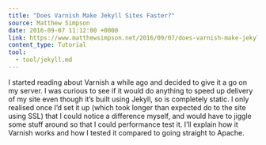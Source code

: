 ```yaml
---
title: "Does Varnish Make Jekyll Sites Faster?"
source: Matthew Simpson
date: 2016-09-07 11:12:00 +0000
link: https://www.matthewsimpson.net/2016/09/07/does-varnish-make-jekyll-faster/?
content_type: Tutorial
tool:
  - tool/jekyll.md
---
```

I started reading about Varnish a while ago and decided to give it a go on my server. I was curious to see if it would do anything to speed up delivery of my site even though it’s built using Jekyll, so is completely static. I only realised once I’d set it up (which took longer than expected do to the site using SSL) that I could notice a difference myself, and would have to jiggle some stuff around so that I could performance test it. I’ll explain how it Varnish works and how I tested it compared to going straight to Apache.





